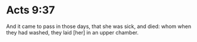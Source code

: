 # Acts 9:37

And it came to pass in those days, that she was sick, and died: whom when they had washed, they laid [her] in an upper chamber.